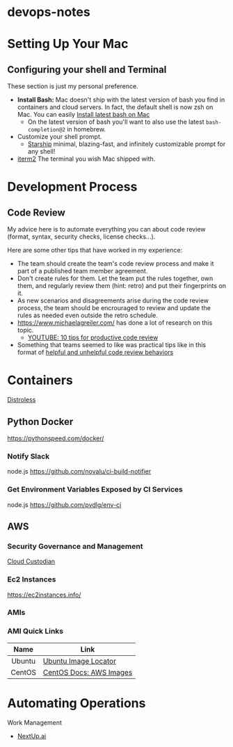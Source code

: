 # devops-notes

# Setting Up Your Mac

## Configuring your shell and Terminal

These section is just my personal preference.

  * **Install Bash:** Mac doesn't ship with the latest version of bash you find in containers and cloud servers. In fact, the default shell is now zsh on Mac. You can easily [Install latest bash on Mac](https://www.ioannispoulakas.com/2019/03/10/how-to-install-bash-5-on-macos/)
    * On the latest version of bash you'll want to also use the latest `bash-completion@2` in homebrew.
  * Customize your shell prompt. 
    * [Starship](https://starship.rs/) minimal, blazing-fast, and infinitely customizable prompt for any shell!
  * [iterm2](https://iterm2.com/) The terminal you wish Mac shipped with.

# Development Process

## Code Review

My advice here is to automate everything you can about code review (format, syntax, security checks, license checks...). 

Here are some other tips that have worked in my experience:

* The team should create the team's code review process and make it part of a published team member agreement. 
* Don't create rules for them. Let the team put the rules together, own them, and regularly review them (hint: retro) and put their fingerprints on it. 
* As new scenarios and disagreements arise during the code review process, the team should be encrouraged to review and update the rules as needed even outside the retro schedule.
* https://www.michaelagreiler.com/ has done a lot of research on this topic.
  * [YOUTUBE: 10 tips for productive code review](https://www.youtube.com/watch?v=NNXk_WJzyMI)
* Something that teams seemed to like was practical tips like in this format of [helpful and unhelpful code review behaviors](https://medium.com/@sandya.sankarram/unlearning-toxic-behaviors-in-a-code-review-culture-b7c295452a3c)

# Containers

[Distroless](https://github.com/GoogleContainerTools/distroless)

## Python Docker

https://pythonspeed.com/docker/

### Notify Slack

node.js
https://github.com/novalu/ci-build-notifier

### Get Environment Variables Exposed by CI Services

node.js
https://github.com/pvdlg/env-ci

## AWS

### Security Governance and Management

[Cloud Custodian](https://cloudcustodian.io/)

### Ec2 Instances
https://ec2instances.info/

### AMIs

### AMI Quick Links

|  Name  | Link                                                                 |
| :----: | -------------------------------------------------------------------- |
| Ubuntu | [Ubuntu Image Locator](https://cloud-images.ubuntu.com/locator/ec2/) |
| CentOS | [CentOS Docs: AWS Images](https://wiki.centos.org/Cloud/AWS)         |

# Automating Operations

Work Management

* [NextUp.ai](https://www.nextup.ai)


